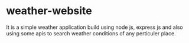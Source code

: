 # weather-website

It is a simple weather application build using node js, express js and also using some apis
to search weather conditions of any perticuler place.
